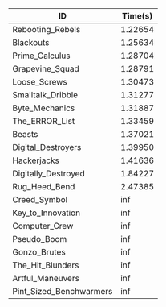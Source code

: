 |ID|Time(s)|
|-|-|
|Rebooting_Rebels|1.22654|
|Blackouts|1.25634|
|Prime_Calculus|1.28704|
|Grapevine_Squad|1.28791|
|Loose_Screws|1.30473|
|Smalltalk_Dribble|1.31277|
|Byte_Mechanics|1.31887|
|The_ERROR_List|1.33459|
|Beasts|1.37021|
|Digital_Destroyers|1.39950|
|Hackerjacks|1.41636|
|Digitally_Destroyed|1.84227|
|Rug_Heed_Bend|2.47385|
|Creed_Symbol|inf|
|Key_to_Innovation|inf|
|Computer_Crew|inf|
|Pseudo_Boom|inf|
|Gonzo_Brutes|inf|
|The_Hit_Blunders|inf|
|Artful_Maneuvers|inf|
|Pint_Sized_Benchwarmers|inf|
